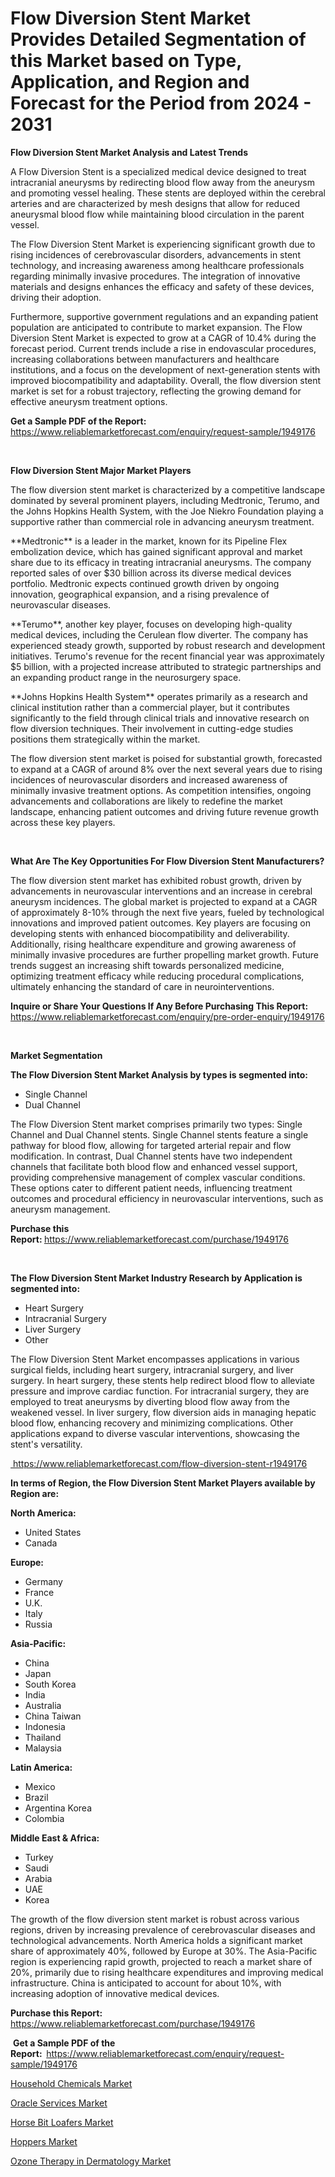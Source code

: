 <p><h1>Flow Diversion Stent Market Provides Detailed Segmentation of this Market based on Type, Application, and Region and Forecast for the Period from 2024 - 2031</h1></p><p><strong>Flow Diversion Stent Market Analysis and Latest Trends</strong></p>
<p><p>A Flow Diversion Stent is a specialized medical device designed to treat intracranial aneurysms by redirecting blood flow away from the aneurysm and promoting vessel healing. These stents are deployed within the cerebral arteries and are characterized by mesh designs that allow for reduced aneurysmal blood flow while maintaining blood circulation in the parent vessel. </p><p>The Flow Diversion Stent Market is experiencing significant growth due to rising incidences of cerebrovascular disorders, advancements in stent technology, and increasing awareness among healthcare professionals regarding minimally invasive procedures. The integration of innovative materials and designs enhances the efficacy and safety of these devices, driving their adoption. </p><p>Furthermore, supportive government regulations and an expanding patient population are anticipated to contribute to market expansion. The Flow Diversion Stent Market is expected to grow at a CAGR of 10.4% during the forecast period. Current trends include a rise in endovascular procedures, increasing collaborations between manufacturers and healthcare institutions, and a focus on the development of next-generation stents with improved biocompatibility and adaptability. Overall, the flow diversion stent market is set for a robust trajectory, reflecting the growing demand for effective aneurysm treatment options.</p></p>
<p><strong>Get a Sample PDF of the Report:&nbsp;</strong> <a href="https://www.reliablemarketforecast.com/enquiry/request-sample/1949176?utm_campaign=1167&utm_medium=2&utm_source=Github&utm_content=ia&utm_term=14112024&utm_id=flow-diversion-stent">https://www.reliablemarketforecast.com/enquiry/request-sample/1949176</a></p>
<p>&nbsp;</p>
<p><strong>Flow Diversion Stent Major Market Players</strong></p>
<p><p>The flow diversion stent market is characterized by a competitive landscape dominated by several prominent players, including Medtronic, Terumo, and the Johns Hopkins Health System, with the Joe Niekro Foundation playing a supportive rather than commercial role in advancing aneurysm treatment.</p><p>**Medtronic** is a leader in the market, known for its Pipeline Flex embolization device, which has gained significant approval and market share due to its efficacy in treating intracranial aneurysms. The company reported sales of over $30 billion across its diverse medical devices portfolio. Medtronic expects continued growth driven by ongoing innovation, geographical expansion, and a rising prevalence of neurovascular diseases.</p><p>**Terumo**, another key player, focuses on developing high-quality medical devices, including the Cerulean flow diverter. The company has experienced steady growth, supported by robust research and development initiatives. Terumo's revenue for the recent financial year was approximately $5 billion, with a projected increase attributed to strategic partnerships and an expanding product range in the neurosurgery space.</p><p>**Johns Hopkins Health System** operates primarily as a research and clinical institution rather than a commercial player, but it contributes significantly to the field through clinical trials and innovative research on flow diversion techniques. Their involvement in cutting-edge studies positions them strategically within the market.</p><p>The flow diversion stent market is poised for substantial growth, forecasted to expand at a CAGR of around 8% over the next several years due to rising incidences of neurovascular disorders and increased awareness of minimally invasive treatment options. As competition intensifies, ongoing advancements and collaborations are likely to redefine the market landscape, enhancing patient outcomes and driving future revenue growth across these key players.</p></p>
<p>&nbsp;</p>
<p><strong>What Are The Key Opportunities For Flow Diversion Stent Manufacturers?</strong></p>
<p><p>The flow diversion stent market has exhibited robust growth, driven by advancements in neurovascular interventions and an increase in cerebral aneurysm incidences. The global market is projected to expand at a CAGR of approximately 8-10% through the next five years, fueled by technological innovations and improved patient outcomes. Key players are focusing on developing stents with enhanced biocompatibility and deliverability. Additionally, rising healthcare expenditure and growing awareness of minimally invasive procedures are further propelling market growth. Future trends suggest an increasing shift towards personalized medicine, optimizing treatment efficacy while reducing procedural complications, ultimately enhancing the standard of care in neurointerventions.</p></p>
<p><strong>Inquire or Share Your Questions If Any Before Purchasing This Report:</strong> <a href="https://www.reliablemarketforecast.com/enquiry/pre-order-enquiry/1949176?utm_campaign=1167&utm_medium=2&utm_source=Github&utm_content=ia&utm_term=14112024&utm_id=flow-diversion-stent">https://www.reliablemarketforecast.com/enquiry/pre-order-enquiry/1949176</a></p>
<p>&nbsp;</p>
<p><strong>Market Segmentation</strong></p>
<p><strong>The Flow Diversion Stent Market Analysis by types is segmented into:</strong></p>
<p><ul><li>Single Channel</li><li>Dual Channel</li></ul></p>
<p><p>The Flow Diversion Stent market comprises primarily two types: Single Channel and Dual Channel stents. Single Channel stents feature a single pathway for blood flow, allowing for targeted arterial repair and flow modification. In contrast, Dual Channel stents have two independent channels that facilitate both blood flow and enhanced vessel support, providing comprehensive management of complex vascular conditions. These options cater to different patient needs, influencing treatment outcomes and procedural efficiency in neurovascular interventions, such as aneurysm management.</p></p>
<p><strong>Purchase this Report:&nbsp;</strong><a href="https://www.reliablemarketforecast.com/purchase/1949176?utm_campaign=1167&utm_medium=2&utm_source=Github&utm_content=ia&utm_term=14112024&utm_id=flow-diversion-stent">https://www.reliablemarketforecast.com/purchase/1949176</a></p>
<p>&nbsp;</p>
<p><strong>The Flow Diversion Stent Market Industry Research by Application is segmented into:</strong></p>
<p><ul><li>Heart Surgery</li><li>Intracranial Surgery</li><li>Liver Surgery</li><li>Other</li></ul></p>
<p><p>The Flow Diversion Stent Market encompasses applications in various surgical fields, including heart surgery, intracranial surgery, and liver surgery. In heart surgery, these stents help redirect blood flow to alleviate pressure and improve cardiac function. For intracranial surgery, they are employed to treat aneurysms by diverting blood flow away from the weakened vessel. In liver surgery, flow diversion aids in managing hepatic blood flow, enhancing recovery and minimizing complications. Other applications expand to diverse vascular interventions, showcasing the stent's versatility.</p></p>
<p><a href="https://www.reliablemarketforecast.com/flow-diversion-stent-r1949176?utm_campaign=1167&utm_medium=2&utm_source=Github&utm_content=ia&utm_term=14112024&utm_id=flow-diversion-stent">&nbsp;https://www.reliablemarketforecast.com/flow-diversion-stent-r1949176</a></p>
<p><strong>In terms of Region, the Flow Diversion Stent Market Players available by Region are:</strong></p>
<p>
    <p> <strong> North America: </strong>
        <ul>
            <li>United States</li>
            <li>Canada</li>
        </ul>
        </p> 
    <p> <strong> Europe: </strong>
        <ul>
            <li>Germany</li>
            <li>France</li>
            <li>U.K.</li>
            <li>Italy</li>
            <li>Russia</li>
        </ul>
        </p> 
    <p> <strong> Asia-Pacific: </strong>
        <ul>
            <li>China</li>
            <li>Japan</li>
            <li>South Korea</li>
            <li>India</li>
            <li>Australia</li>
            <li>China Taiwan</li>
            <li>Indonesia</li>
            <li>Thailand</li>
            <li>Malaysia</li>
        </ul>
        </p> 
    <p> <strong> Latin America: </strong>
        <ul>
            <li>Mexico</li>
            <li>Brazil</li>
            <li>Argentina Korea</li>
            <li>Colombia</li>
        </ul>
        </p> 
    <p> <strong> Middle East & Africa: </strong>
        <ul>
            <li>Turkey</li>
            <li>Saudi</li>
            <li>Arabia</li>
            <li>UAE</li>
            <li>Korea</li>
        </ul>
    </p>
    </p>
<p><p>The growth of the flow diversion stent market is robust across various regions, driven by increasing prevalence of cerebrovascular diseases and technological advancements. North America holds a significant market share of approximately 40%, followed by Europe at 30%. The Asia-Pacific region is experiencing rapid growth, projected to reach a market share of 20%, primarily due to rising healthcare expenditures and improving medical infrastructure. China is anticipated to account for about 10%, with increasing adoption of innovative medical devices.</p></p>
<p><strong>Purchase this Report: </strong><a href="https://www.reliablemarketforecast.com/purchase/1949176?utm_campaign=1167&utm_medium=2&utm_source=Github&utm_content=ia&utm_term=14112024&utm_id=flow-diversion-stent">https://www.reliablemarketforecast.com/purchase/1949176</a></p>
<p>&nbsp;<strong>Get a Sample PDF of the Report:&nbsp;&nbsp;</strong><a href="https://www.reliablemarketforecast.com/enquiry/request-sample/1949176?utm_campaign=1167&utm_medium=2&utm_source=Github&utm_content=ia&utm_term=14112024&utm_id=flow-diversion-stent">https://www.reliablemarketforecast.com/enquiry/request-sample/1949176</a></p>
<p><strong></strong></p>
<p><p><a href="https://www.linkedin.com/pulse/household-chemicals-market-trends-insights-type-application-ku8oc?utm_campaign=1167&utm_medium=2&utm_source=Github&utm_content=ia&utm_term=14112024&utm_id=flow-diversion-stent">Household Chemicals Market</a></p><p><a href="https://issuu.com/reportprime-2/docs/oracle-services-market-size-2030.pp_db167fde65c91f?utm_campaign=1167&utm_medium=2&utm_source=Github&utm_content=ia&utm_term=14112024&utm_id=flow-diversion-stent">Oracle Services Market</a></p><p><a href="https://www.linkedin.com/pulse/regulatory-landscape-its-influence-global-horse-bit-loafers-1p8qc?utm_campaign=1167&utm_medium=2&utm_source=Github&utm_content=ia&utm_term=14112024&utm_id=flow-diversion-stent">Horse Bit Loafers Market</a></p><p><a href="https://www.linkedin.com/pulse/hoppers-market-global-analysis-trends-forecasts-2024-2031-fzuhc?utm_campaign=1167&utm_medium=2&utm_source=Github&utm_content=ia&utm_term=14112024&utm_id=flow-diversion-stent">Hoppers Market</a></p><p><a href="https://issuu.com/reportprime-2/docs/ozone-therapy-in-dermatology-market_4fde05282653d5?utm_campaign=1167&utm_medium=2&utm_source=Github&utm_content=ia&utm_term=14112024&utm_id=flow-diversion-stent">Ozone Therapy in Dermatology Market</a></p></p>